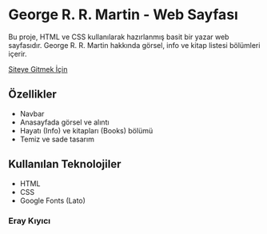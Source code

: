 # George R. R. Martin - Web Sayfası

Bu proje, HTML ve CSS kullanılarak hazırlanmış basit bir yazar web sayfasıdır. George R. R. Martin hakkında görsel, info ve kitap listesi bölümleri içerir.

[Siteye Gitmek İçin](https://eraykiyici.github.io/tribute-website/)

## Özellikler

- Navbar
- Anasayfada görsel ve alıntı
- Hayatı (Info) ve kitapları (Books) bölümü
- Temiz ve sade tasarım

## Kullanılan Teknolojiler

- HTML
- CSS 
- Google Fonts (Lato)

### Eray Kıyıcı

